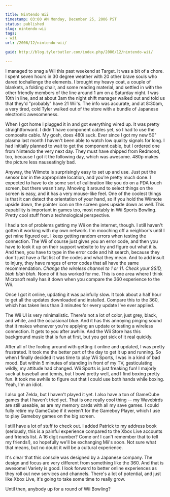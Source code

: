 ```yaml
---

title: Nintendo Wii
timestamp: 03:00 AM Monday, December 25, 2006 PST
status: published
slug: nintendo-wii
tags:
- wii
url: /2006/12/nintendo-wii/

guid: http://blog.tylerbutler.com/index.php/2006/12/nintendo-wii/

---
```


I managed to snag a Wii this past weekend at Target. It was a bit of a chore.
I spent seven hours in 30 degree weather with 20 other brave souls who dared
tochallenge the elements. I brought my heavy coat, a couple of blankets, a
folding chair, and some reading material, and settled in with the other
friendly members of the line around 1 am on a Saturday night. I was 10th in
line, and at about 3am the night shift manager walked out and told us that
they'd "probably" have 21 Wii's. The info was accurate, and at 8:30am, a very
tired, cold Tyler walked out of the store with a bundle of Japanese electronic
awesomeness.

When I got home I plugged it in and got everything wired up. It was pretty
straightforward. I didn't have component cables yet, so I had to use the
composite cable. My gosh, does 480i suck. Ever since I got my new 50" plasma
last month I haven't been able to watch low quality signals for long. I had
initially planned to wait to get the component cable, but I ordered one from
Nintendo the very next day. They must have shipped from Redmond, too, because
I got it the following day, which was awesome. 480p makes the picture less
nauseatingly bad.

Anyway, the Wiimote is surprisingly easy to set up and use. Just put the
sensor bar in the appropriate location, and you're pretty much done. I
expected to have to do some sort of calibration like you do on a PDA touch
screen, but there wasn't any. Mnoving it around to select things on the screen
is easy, and it has a very mouse-like feel. One of the coolest things is that
it can detect the orientation of your hand, so if you hold the Wiimote upside
down, the pointer icon on the screen goes upside down as well. This capability
is important in games too, most notably in Wii Sports Bowling. Pretty cool
stuff from a technological perspective.

I had a ton of problems getting my Wii on the internet, though. I still
haven't gotten it working with my own network. I'm mooching off a neighbor's
until I get mine figured out. I keep getting random errors when testing the
connection. The Wii of course just gives you an error code, and then you have
to look it up on their support website to try and figure out what it is. And
then, you have to type in the error code and hit search, because they don't
just have a flat list of the codes and what they mean. And to add insult to
injury, they have ranges of error codes that all have the same recommendation.
_Change the wireless channel to 1 or 11. Check your SSID, blah blah blah._
None of it has worked for me. This is one area where I think Microsoft really
has it down when you compare the 360 experience to the Wii.

Once I got it online, updating it was painfully slow. It took about a half
hour to get all the updates downloaded and installed. Compare this to the 360,
which has taken less than 3 minutes for every update I've ever applied.

The Wii UI is very minimalistic. There's not a lot of color, just grey, black,
and white, and the occasional blue. And it has this annoying pinging sound
that it makes whenever you're applying an update or testing a wireless
connection. It gets to you after awhile. And the Wii Store has this background
music that is fun at first, but you get sick of it real quickly.

After all of the fooling around with getting it online and updated, I was
pretty frustrated. It took me the better part of the day to get it up and
running. So when I finally decided it was time to play Wii Sports, I was in a
kind of bad mood. But within 5 minutes of standing in front of my TV,
gesticulating wildly, my attitude had changed. Wii Sports is just freaking
fun! I majorly suck at baseball and tennis, but I bowl pretty well, and I find
boxing pretty fun. It took me awhile to figure out that I could use both hands
while boxing. Yeah, I'm an idiot.

I also got Zelda, but I haven't played it yet. I also have a ton of GameCube
games that I haven't tried yet. That is one really cool thing -- my Wavebirds
are still useable, as are my memory cards with all my save games. I could
fully retire my GameCube if it weren't for the Gameboy Player, which I use to
play Gameboy games on the big screen.

I still have a lot of stuff to check out. I added Patrick to my address book
(seriously, this is a painful experience compared to the Xbox Live accounts
and friends list. A 16 digit number? Come on! I can't remember that to tell my
friends!), so hopefully we'll be exchanging Mii's soon. Not sure what that
means, but no doubt it will be a cultural experience.

It's clear that this console was designed by a Japanese company. The design
and focus are very different from something like the 360. And that is awesome!
Variety is good. I look forward to better online experiences as they roll out
new services and channels. There's a lot of potential, and just like Xbox
Live, it's going to take some time to really grow.

Until then, anybody up for a round of Wii Bowling?
